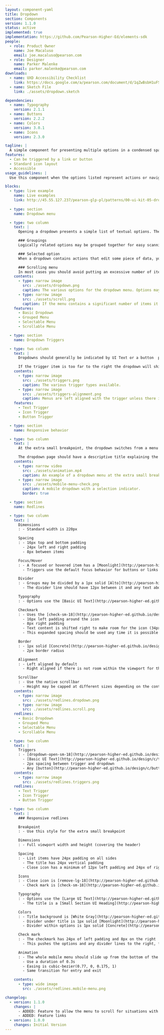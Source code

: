 ```yaml
---
layout: component-yaml
title: Dropdown
section: Components
version: 1.1.0
status: active
implemented: true
implementation: https://github.com/Pearson-Higher-Ed/elements-sdk
people:
  - role: Product Owner
    name: Joe Macaluso
    email: joe.macaluso@pearson.com
  - role: Designer
    name: Parker Malenke
    email: parker.malenke@pearson.com
downloads:
  - name: UXD Accessibility Checklist
    link: https://docs.google.com/a/pearson.com/document/d/1qZwBsbH1uFSwAJVoJZhRE2R_5aneK462ii3lPcp4tcY/edit?usp=sharing
  - name: Sketch File
    link: ./assets/dropdown.sketch

dependencies:
  - name: Typography
    version: 2.1.1
  - name: Buttons
    version: 2.2.2
  - name: Colors
    version: 3.0.1
  - name: Icons
    version: 2.3.0

tagline: |
  A simple component for presenting multiple options in a condensed space.
features:
  - Can be triggered by a link or button
  - Standard icon layout
  - Accessible
usage_guidelines: |
  Use this component when the options listed represent actions or navigation destinations. Prefer the standard [select inputs](/design/c/inputs/#select) for all other use cases.

blocks:
  - type: live example
    name: Live examples
    link: http://45.55.127.237/pearson-glp-pl/patterns/00-ui-kit-05-dropdown-01-dropdown/00-ui-kit-05-dropdown-01-dropdown.rendered.html
    
  - type: section
    name: Dropdown menu

  - type: two column
    text: |
      Opening a dropdown presents a simple list of textual options. These may be divided into logically related groups, and a single option may be indicated as selected with a checkmark.

      ### Groupings
      Logically related options may be grouped together for easy scanning.

      ### Selected option
      When a dropdown contains actions that edit some piece of data, you may use a checkmark to indicate the current state of the value being edited.

      ### Scrolling menu
      In most cases you should avoid putting an excessive number of items in the dropdown menu. Occasionally the use case will require it (for example, a list of times in a time picker). If necessary, the length of the menu may be capped and a scroll bar will then allow access to all items.
    contents:
      - type: narrow image
        src: ./assets/dropdown.png
        caption: The various options for the dropdown menu. Options may be grouped, and checkmarks may be used when editing data.
      - type: narrow image
        src: ./assets/scroll.png
        caption: If the menu contains a significant number of items it may cap the height and use a scroll bar.
    features:
      - Basic Dropdown
      - Grouped Menu
      - Selectable Menu
      - Scrollable Menu

  - type: section
    name: Dropdown Triggers

  - type: two column
    text: |
      Dropdowns should generally be indicated by UI Text or a button  paired with an icon. Just the icon may be used if situated within an appropriate context like a course card or over a color picker.

      If the trigger item is too far to the right the dropdown will shift to be right aligned.
    contents:
      - type: narrow image
        src: ./assets/triggers.png
        caption: The various trigger types available.
      - type: narrow image
        src: ./assets/triggers-alignment.png
        caption: Menus are left aligned with the trigger unless there isn't enough space.
    features:
      - Text Trigger
      - Icon Trigger
      - Button Trigger

  - type: section
    name: Responsive behavior

  - type: two column
    text: |
      At the extra small breakpoint, the dropdown switches from a menu that drops down to a modal that slides up with a list of options. For UI Text and button triggers the dropdown icon also becomes optional.

      The dropdown page should have a descriptive title explaining the context for the options presented, although it is optional.
    contents:
      - type: narrow video
        src: ./assets/animation.mp4
        caption: An example of a dropdown menu at the extra small breakpoint.
      - type: narrow image
        src: ./assets/mobile-menu-check.png
        caption: A mobile dropdown with a selection indicator.
        border: true

  - type: section
    name: Redlines

  - type: two column
    text: |
      Dimensions
      : - Standard width is 220px

      Spacing
      : - 16px top and bottom padding
        - 24px left and right padding
        - 8px between items

      Focus/Hover
      : - A focused or hovered item has a [Moonlight](http://pearson-higher-ed.github.io/design/c/colors/v3.0.1/#colors--moonlight) background that extends 4px above and below the text
        - Triggers use the default focus behavior for buttons or links

      Divider
      : - Groups may be divided by a 1px solid [Alto](http://pearson-higher-ed.github.io/design/c/colors/v3.0.1/#colors--alto) line
        - The divider line should have 12px between it and any text above/below it

      Typography
      : - Options use the [Basic UI Text](http://pearson-higher-ed.github.io/design/c/typography/v2.1.1/#typography--basic-ui-text) style

      Checkmark
      : - Uses the [check-sm-18](http://pearson-higher-ed.github.io/design/c/icons/v2.3.0/#icons--check-sm) icon
        - 16px left padding around the icon
        - 8px right padding
        - Text content is shifted right to make room for the icon (34px left padding)
        - This expanded spacing should be used any time it is possible for an option to be checked, i.e. don't start with the narrower space and then shift text over to make room for a check mark

      Border
      : - 1px solid [Concrete](http://pearson-higher-ed.github.io/design/c/colors/v3.0.1/#colors--concrete)
        - 2px border radius

      Alignment
      : - Left aligned by default
        - Right aligned if there is not room within the viewport for the dropdown

      Scrollbar
      : - Use the native scrollbar
        - Height may be capped at different sizes depending on the content, prefer a height of 300px though
    contents:
      - type: narrow image
        src: ./assets/redlines.dropdown.png
      - type: narrow image
        src: ./assets/redlines.scroll.png
    redlines:
      - Basic Dropdown
      - Grouped Menu
      - Selectable Menu
      - Scrollable Menu

  - type: two column
    text: |
      Triggers
      : - [dropdown-open-sm-18](http://pearson-higher-ed.github.io/design/c/icons/v2.3.0/#icons--dropdown-open-sm) for the icon if combined with text, use [dropdown-open-sm-24](http://pearson-higher-ed.github.io/design/c/icons/v2.3.0/#icons--dropdown-open-sm) if standalone
        - [Basic UI Text](http://pearson-higher-ed.github.io/design/c/typography/v2.1.1/#typography--basic-ui-text), for any text used
        - 2px spacing between trigger and dropdown
        - Any [button](http://pearson-higher-ed.github.io/design/c/buttons/) type is valid
    contents:
      - type: narrow image
        src: ./assets/redlines.triggers.png
    redlines:
      - Text Trigger
      - Icon Trigger
      - Button Trigger

  - type: two column
    text: |
      ### Responsive redlines

      Breakpoint
      : - Use this style for the extra small breakpoint

      Dimensions
      : - Full viewport width and height (covering the header)

      Spacing
      : - List items have 24px padding on all sides
        - The title has 24px vertical padding
        - Close icon has a minimum of 12px left padding and 24px of right padding

      Icons
      : - Close icon is [remove-lg-18](http://pearson-higher-ed.github.io/design/c/icons/v2.3.0/#icons--remove-lg)
        - Check mark is [check-sm-18](http://pearson-higher-ed.github.io/design/c/icons/v2.3.0/#icons--check-sm)

      Typography
      : - Options use the [Large UI Text](http://pearson-higher-ed.github.io/design/c/typography/v2.1.1/#typography--large-ui-text) style
        - The title is a [Small Section UI Heading](http://pearson-higher-ed.github.io/design/c/typography/v2.1.1/#typography--small-section-ui-heading)

      Colors
      : - Title background is [White Gray](http://pearson-higher-ed.github.io/design/c/colors/v3.0.1/#colors--white-gray)
        - Divider under title is 1px solid [Moonlight](http://pearson-higher-ed.github.io/design/c/colors/v3.0.1/#colors--moonlight)
        - Divider within options is 1px solid [Concrete](http://pearson-higher-ed.github.io/design/c/colors/v3.0.1/#colors--concrete)

      Check mark
      : - The checkmark has 24px of left padding and 8px on the right
        - This pushes the options and any divider lines to the right, for a total right padding of 42px

      Animation
      : - The whole mobile menu should slide up from the bottom of the screen
        - Use a duration of 0.3s
        - Easing is cubic-bezier(0.77, 0, 0.175, 1)
        - Same transition for entry and exit

    contents:
      - type: wide image
        src: ./assets/redlines.mobile-menu.png

changelog:
  - version: 1.1.0
    changes: |
      - ADDED: Feature to allow the menu to scroll for situations with many options
      - ADDED: Feature links
  - version: 1.0.0
    changes: Initial Version
---
```

